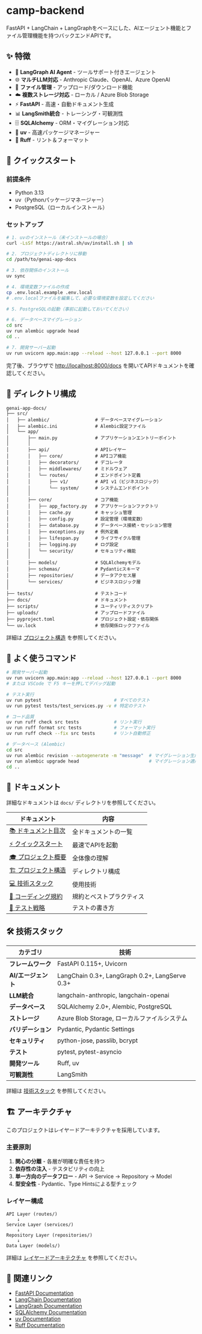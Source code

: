 # camp-backend

FastAPI + LangChain + LangGraphをベースにした、AIエージェント機能とファイル管理機能を持つバックエンドAPIです。

## ✨ 特徴

- 🤖 **LangGraph AI Agent** - ツールサポート付きエージェント
- 🌐 **マルチLLM対応** - Anthropic Claude、OpenAI、Azure OpenAI
- 📁 **ファイル管理** - アップロード/ダウンロード機能
- ☁️ **複数ストレージ対応** - ローカル / Azure Blob Storage
- ⚡ **FastAPI** - 高速・自動ドキュメント生成
- 📊 **LangSmith統合** - トレーシング・可観測性
- 🗄️ **SQLAlchemy** - ORM・マイグレーション対応
- 🔧 **uv** - 高速パッケージマネージャー
- 🎨 **Ruff** - リント＆フォーマット

## 🚀 クイックスタート

### 前提条件

- Python 3.13
- uv（Pythonパッケージマネージャー）
- PostgreSQL（ローカルインストール）

### セットアップ

```bash
# 1. uvのインストール（未インストールの場合）
curl -LsSf https://astral.sh/uv/install.sh | sh

# 2. プロジェクトディレクトリに移動
cd /path/to/genai-app-docs

# 3. 依存関係のインストール
uv sync

# 4. 環境変数ファイルの作成
cp .env.local.example .env.local
# .env.localファイルを編集して、必要な環境変数を設定してください

# 5. PostgreSQLの起動（事前に起動しておいてください）

# 6. データベースマイグレーション
cd src
uv run alembic upgrade head
cd ..

# 7. 開発サーバー起動
uv run uvicorn app.main:app --reload --host 127.0.0.1 --port 8000
```

完了後、ブラウザで [http://localhost:8000/docs](http://localhost:8000/docs) を開いてAPIドキュメントを確認してください。

## 📁 ディレクトリ構成

```text
genai-app-docs/
├── src/
│   ├── alembic/                 # データベースマイグレーション
│   ├── alembic.ini              # Alembic設定ファイル
│   └── app/
│       ├── main.py              # アプリケーションエントリーポイント
│       │
│       ├── api/                 # APIレイヤー
│       │   ├── core/            # APIコア機能
│       │   ├── decorators/      # デコレータ
│       │   ├── middlewares/     # ミドルウェア
│       │   └── routes/          # エンドポイント定義
│       │       ├── v1/          # API v1（ビジネスロジック）
│       │       └── system/      # システムエンドポイント
│       │
│       ├── core/                # コア機能
│       │   ├── app_factory.py   # アプリケーションファクトリ
│       │   ├── cache.py         # キャッシュ管理
│       │   ├── config.py        # 設定管理（環境変数）
│       │   ├── database.py      # データベース接続・セッション管理
│       │   ├── exceptions.py    # 例外定義
│       │   ├── lifespan.py      # ライフサイクル管理
│       │   ├── logging.py       # ログ設定
│       │   └── security/        # セキュリティ機能
│       │
│       ├── models/              # SQLAlchemyモデル
│       ├── schemas/             # Pydanticスキーマ
│       ├── repositories/        # データアクセス層
│       └── services/            # ビジネスロジック層
│
├── tests/                       # テストコード
├── docs/                        # ドキュメント
├── scripts/                     # ユーティリティスクリプト
├── uploads/                     # アップロードファイル
├── pyproject.toml               # プロジェクト設定・依存関係
└── uv.lock                      # 依存関係ロックファイル
```

詳細は [プロジェクト構造](./docs/02-architecture/01-project-structure.md) を参照してください。

## 📜 よく使うコマンド

```bash
# 開発サーバー起動
uv run uvicorn app.main:app --reload --host 127.0.0.1 --port 8000
# または VSCode で F5 キーを押してデバッグ起動

# テスト実行
uv run pytest                           # すべてのテスト
uv run pytest tests/test_services.py -v # 特定のテスト

# コード品質
uv run ruff check src tests             # リント実行
uv run ruff format src tests            # フォーマット実行
uv run ruff check --fix src tests       # リント自動修正

# データベース (Alembic)
cd src
uv run alembic revision --autogenerate -m "message"  # マイグレーション生成
uv run alembic upgrade head                          # マイグレーション適用
cd ..
```

## 📖 ドキュメント

詳細なドキュメントは `docs/` ディレクトリを参照してください。

| ドキュメント | 内容 |
|------------|------|
| [📚 ドキュメント目次](./docs/README.md) | 全ドキュメントの一覧 |
| [⚡ クイックスタート](./docs/01-getting-started/05-quick-start.md) | 最速でAPIを起動 |
| [🎓 プロジェクト概要](./docs/01-getting-started/06-project-overview.md) | 全体像の理解 |
| [🏗️ プロジェクト構造](./docs/02-architecture/01-project-structure.md) | ディレクトリ構成 |
| [💻 技術スタック](./docs/03-core-concepts/01-tech-stack/index.md) | 使用技術 |
| [📝 コーディング規約](./docs/04-development/03-coding-standards/) | 規約とベストプラクティス |
| [🧪 テスト戦略](./docs/05-testing/01-testing-strategy/index.md) | テストの書き方 |

## 🛠️ 技術スタック

| カテゴリ | 技術 |
|---------|------|
| **フレームワーク** | FastAPI 0.115+, Uvicorn |
| **AI/エージェント** | LangChain 0.3+, LangGraph 0.2+, LangServe 0.3+ |
| **LLM統合** | langchain-anthropic, langchain-openai |
| **データベース** | SQLAlchemy 2.0+, Alembic, PostgreSQL |
| **ストレージ** | Azure Blob Storage, ローカルファイルシステム |
| **バリデーション** | Pydantic, Pydantic Settings |
| **セキュリティ** | python-jose, passlib, bcrypt |
| **テスト** | pytest, pytest-asyncio |
| **開発ツール** | Ruff, uv |
| **可観測性** | LangSmith |

詳細は [技術スタック](./docs/03-core-concepts/01-tech-stack/index.md) を参照してください。

## 🏗️ アーキテクチャ

このプロジェクトはレイヤードアーキテクチャを採用しています。

### 主要原則

1. **関心の分離** - 各層が明確な責任を持つ
2. **依存性の注入** - テスタビリティの向上
3. **単一方向のデータフロー** - API → Service → Repository → Model
4. **型安全性** - Pydantic、Type Hintsによる型チェック

### レイヤー構成

```text
API Layer (routes/)
    ↓
Service Layer (services/)
    ↓
Repository Layer (repositories/)
    ↓
Data Layer (models/)
```

詳細は [レイヤードアーキテクチャ](./docs/02-architecture/02-layered-architecture.md) を参照してください。

## 🔗 関連リンク

- [FastAPI Documentation](https://fastapi.tiangolo.com/)
- [LangChain Documentation](https://python.langchain.com/)
- [LangGraph Documentation](https://langchain-ai.github.io/langgraph/)
- [SQLAlchemy Documentation](https://docs.sqlalchemy.org/)
- [uv Documentation](https://docs.astral.sh/uv/)
- [Ruff Documentation](https://docs.astral.sh/ruff/)
